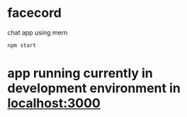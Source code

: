 # facecord
chat app using mern

`npm start`

# app running currently in development environment in **[localhost:3000](http://localhost:3000)**
